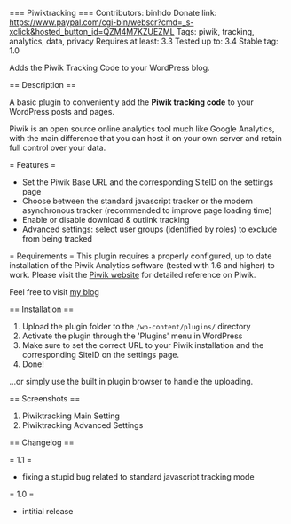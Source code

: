 === Piwiktracking ===
Contributors: binhdo
Donate link: https://www.paypal.com/cgi-bin/webscr?cmd=_s-xclick&hosted_button_id=QZM4M7KZUEZML
Tags: piwik, tracking, analytics, data, privacy
Requires at least: 3.3
Tested up to: 3.4
Stable tag: 1.0

Adds the Piwik Tracking Code to your WordPress blog.

== Description ==

A basic plugin to conveniently add the **Piwik tracking code** to your WordPress posts and pages.

Piwik is an open source online analytics tool much like Google Analytics, with the main difference 
that you can host it on your own server and retain full control over your data. 

= Features =

* Set the Piwik Base URL and the corresponding SiteID on the settings page
* Choose between the standard javascript tracker or the modern asynchronous tracker (recommended to improve page loading time)
* Enable or disable download & outlink tracking
* Advanced settings: select user groups (identified by roles) to exclude from being tracked

= Requirements = 
This plugin requires a properly configured, up to date installation of the Piwik Analytics software (tested with 1.6 and higher)
to work. Please visit the [Piwik website](http://piwik.org "Piwik") for detailed reference on Piwik.

Feel free to visit [my blog](http://binaryhideout.com/piwiktracking-wordpress-plugin/)

== Installation ==

1. Upload the plugin folder to the `/wp-content/plugins/` directory
2. Activate the plugin through the 'Plugins' menu in WordPress
3. Make sure to set the correct URL to your Piwik installation and the corresponding SiteID on the settings page.
4. Done!

...or simply use the built in plugin browser to handle the uploading.

== Screenshots ==

1. Piwiktracking Main Setting
2. Piwiktracking Advanced Settings

== Changelog ==

= 1.1 =

* fixing a stupid bug related to standard javascript tracking mode

= 1.0 =

* intitial release

